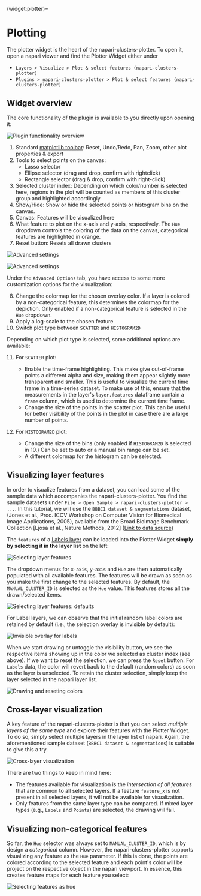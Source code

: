 (widget:plotter)=
# Plotting

The plotter widget is the heart of the napari-clusters-plotter. To open it, open a napari viewer and find the Plotter Widget either under

- `Layers > Visualize > Plot & select features (napari-clusters-plotter)`
- `Plugins > napari-clusters-plotter > Plot & select features (napari-clusters-plotter)`

## Widget overview

The core functionality of the plugin is available to you directly upon opening it:

![Plugin functionality overview](./imgs/plotter_overview1_annotated.png)

1. Standard [matplotlib toolbar](https://matplotlib.org/3.2.2/users/navigation_toolbar.html): Reset, Undo/Redo, Pan, Zoom, other plot properties & export
2. Tools to select points on the canvas:
    - Lasso selector
    - Ellipse selector (drag and drop, confirm with rightclick)
    - Rectangle selector (drag & drop, confirm with right-click)
3. Selected cluster index: Depending on which color/number is selected here, regions in the plot will be counted as members of this cluster group and highlighted accordingly
4. Show/Hide: Show or hide the selected points or histogram bins on the canvas.
5. Canvas: Features will be visualized here
6. What feature to plot on the x-axis and y-axis, respectively. The `Hue` dropdown controls the coloring of the data on the canvas, categorical features are highlighted in orange.
7. Reset button: Resets all drawn clusters

![Advanced settings](./imgs/plotter_overview3_annotated.png)

![Advanced settings](./imgs/plotter_overview4_annotated.png)

Under the `Advanced Options` tab, you have access to some more customization options for the visualization:

8. Change the colormap for the chosen overlay color. If a layer is colored by a non-categorical feature, this determines the colormap for the depiction. Only enabled if a non-categorical feature is selected in the `Hue` dropdown.
9. Apply a log-scale to the chosen feature
10. Switch plot type between `SCATTER` and `HISTOGRAM2D`

Depending on which plot type is selected, some additional options are available:

11. For `SCATTER` plot:
    - Enable the time-frame highlighting. This make give out-of-frame points a different alpha and size, making them appear slightly more transparent and smaller. This is useful to visualize the current time frame in a time-series dataset. To make use of this, ensure that the measurements in the layer's `layer.features` dataframe contain a `frame` column, which is used to determine the current time frame.
    - Change the size of the points in the scatter plot. This can be useful for better visibility of the points in the plot in case there are a large number of points.

12. For `HISTOGRAM2D` plot:
    - Change the size of the bins (only enabled if `HISTOGRAM2D` is selected in 10.) Can be set to auto or a manual bin range can be set.
    - A different colormap for the histogram can be selected.

## Visualizing layer features

In order to visualize features from a dataset, you can load some of the sample data which accompanies the napari-clusters-plotter. You find the sample datasets under `File > Open Sample > napari-clusters-plotter > ...`. In this tutorial, we will use the `BBBC1 dataset & segmentations` dataset, (Jones et al., Proc. ICCV Workshop on Computer Vision for Biomedical Image Applications, 2005), available from the Broad Bioimage Benchmark Collection [Ljosa et al., Nature Methods, 2012] ([Link to data source](https://bbbc.broadinstitute.org/BBBC007))

The `features` of a [Labels layer](https://napari.org/stable/howtos/layers/labels.html) can be loaded into the Plotter Widget **simply by selecting it in the layer list** on the left:

![Selecting layer features](./imgs/selecting_layers1_annotated.png)

The dropdown menus for `x-axis`, `y-axis` and `Hue` are then automatically populated with all available features. The features will be drawn as soon as you make the first change to the selected features. By default, the `MANUAL_CLUSTER_ID` is selected as the `Hue` value. This features stores all the drawn/selected items.

![Selecting layer features: defaults](./imgs/selecting_layers2.png)

For Label layers, we can observe that the initial random label colors are retained by default (i.e., the selection overlay is invisible by default):

![Invisible overlay for labels](./imgs/selecting_layers5.png)

When we start drawing or untoggle the visibility button, we see the respective items showing up in the color we selected as cluster index (see above). If we want to reset the selection, we can press the `Reset` button. For `Labels` data, the color will revert back to the default (random colors) as soon as the layer is unselected. To retain the cluster selection, simply keep the layer selected in the napari layer list.

![Drawing and reseting colors](./imgs/selecting_layers3.gif)

## Cross-layer visualization

A key feature of the napari-clusters-plotter is that you can select *multiple layers of the same type* and explore their features with the Plotter Widget. To do so, simply select multiple layers in the layer list of napari. Again, the aforementioned sample dataset (`BBBC1 dataset & segmentations`) is suitable to give this a try.

![Cross-layer visualization](./imgs/selecting_layers4_annotated.png)

There are two things to keep in mind here:

- The features available for visualization is the *intersection of all features* that are common to all selected layers. If a feature `feature_x` is not present in all selected layers, it will not be available for visualization.
- Only features from the same layer type can be compared. If mixed layer types (e.g., `Labels` and `Points`) are selected, the drawing will fail.

## Visualizing non-categorical features

So far, the `Hue` selector was always set to `MANUAL_CLUSTER_ID`, which is by design a *categorical* column. However, the napari-clusters-plotter supports visualizing any feature as the `Hue` parameter. If this is done, the points are colored according to the selected feature and each point's color will be project on the respective object in the napari viewport. In essence, this creates feature maps for each feature you select:

![Selecting features as hue](./imgs/selecting_features1.gif)
